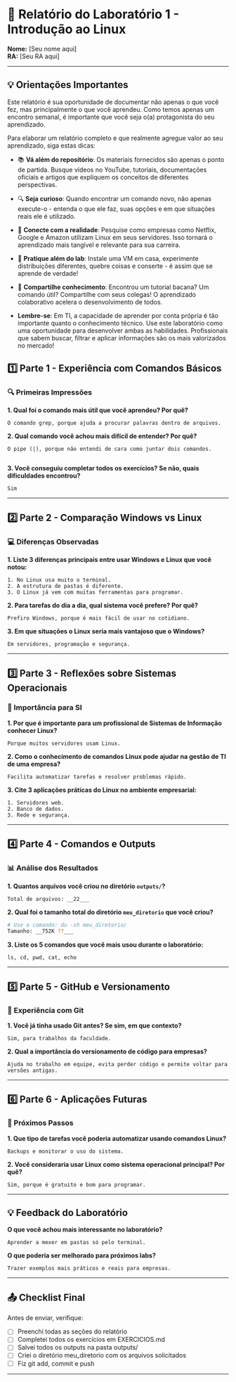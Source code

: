 # 📝 Relatório do Laboratório 1 - Introdução ao Linux

**Nome:** [Seu nome aqui]  
**RA:** [Seu RA aqui]  

---

## 💡 Orientações Importantes
Este relatório é sua oportunidade de documentar não apenas o que você fez, mas principalmente o que você aprendeu. Como temos apenas um encontro semanal, é importante que você seja o(a) protagonista do seu aprendizado.

Para elaborar um relatório completo e que realmente agregue valor ao seu aprendizado, siga estas dicas:

- 📚 **Vá além do repositório**: Os materiais fornecidos são apenas o ponto de partida. Busque vídeos no YouTube, tutoriais, documentações oficiais e artigos que expliquem os conceitos de diferentes perspectivas.
- 🔍 **Seja curioso**: Quando encontrar um comando novo, não apenas execute-o - entenda o que ele faz, suas opções e em que situações reais ele é utilizado.
- 💭 **Conecte com a realidade**: Pesquise como empresas como Netflix, Google e Amazon utilizam Linux em seus servidores. Isso tornará o aprendizado mais tangível e relevante para sua carreira.
- 🎯 **Pratique além do lab**: Instale uma VM em casa, experimente distribuições diferentes, quebre coisas e conserte - é assim que se aprende de verdade!
- 🤝 **Compartilhe conhecimento**: Encontrou um tutorial bacana? Um comando útil? Compartilhe com seus colegas! O aprendizado colaborativo acelera o desenvolvimento de todos.

- **Lembre-se**: Em TI, a capacidade de aprender por conta própria é tão importante quanto o conhecimento técnico. Use este laboratório como uma oportunidade para desenvolver ambas as habilidades. Profissionais que sabem buscar, filtrar e aplicar informações são os mais valorizados no mercado!

## 1️⃣ Parte 1 - Experiência com Comandos Básicos

### 🔍 Primeiras Impressões

**1. Qual foi o comando mais útil que você aprendeu? Por quê?**

```
O comando grep, porque ajuda a procurar palavras dentro de arquivos.
```

**2. Qual comando você achou mais difícil de entender? Por quê?**

```
O pipe (|), porque não entendi de cara como juntar dois comandos.


```

**3. Você conseguiu completar todos os exercícios? Se não, quais dificuldades encontrou?**

```
Sim
```

---

## 2️⃣ Parte 2 - Comparação Windows vs Linux

### 💻 Diferenças Observadas

**1. Liste 3 diferenças principais entre usar Windows e Linux que você notou:**

```
1. No Linux usa muito o terminal.  
2. A estrutura de pastas é diferente.  
3. O Linux já vem com muitas ferramentas para programar.  
```

**2. Para tarefas do dia a dia, qual sistema você prefere? Por quê?**

```
Prefiro Windows, porque é mais fácil de usar no cotidiano.  
```

**3. Em que situações o Linux seria mais vantajoso que o Windows?**

```
Em servidores, programação e segurança.  
```

---

## 3️⃣ Parte 3 - Reflexões sobre Sistemas Operacionais

### 🎯 Importância para SI

**1. Por que é importante para um profissional de Sistemas de Informação conhecer Linux?**

```
Porque muitos servidores usam Linux.  
```

**2. Como o conhecimento de comandos Linux pode ajudar na gestão de TI de uma empresa?**

```
Facilita automatizar tarefas e resolver problemas rápido. 
```

**3. Cite 3 aplicações práticas do Linux no ambiente empresarial:**

```
1. Servidores web.  
2. Banco de dados.  
3. Rede e segurança.
```

---

## 4️⃣ Parte 4 - Comandos e Outputs

### 📊 Análise dos Resultados

**1. Quantos arquivos você criou no diretório `outputs/`?**

```
Total de arquivos: __22___
```

**2. Qual foi o tamanho total do diretório `meu_diretorio` que você criou?**

```bash
# Use o comando: du -sh meu_diretorio/
Tamanho: __752K ??___
```

**3. Liste os 5 comandos que você mais usou durante o laboratório:**

```
ls, cd, pwd, cat, echo
```

---

## 5️⃣ Parte 5 - GitHub e Versionamento

### 🔧 Experiência com Git

**1. Você já tinha usado Git antes? Se sim, em que contexto?**

```
Sim, para trabalhos da faculdade.  

```

**2. Qual a importância do versionamento de código para empresas?**

```
Ajuda no trabalho em equipe, evita perder código e permite voltar para versões antigas.  

```

---

## 6️⃣ Parte 6 - Aplicações Futuras

### 🚀 Próximos Passos

**1. Que tipo de tarefas você poderia automatizar usando comandos Linux?**

```
Backups e monitorar o uso do sistema.  

```

**2. Você consideraria usar Linux como sistema operacional principal? Por quê?**

```
Sim, porque é gratuito e bom para programar.  
```

---

## 💡 Feedback do Laboratório

**O que você achou mais interessante no laboratório?**

```
Aprender a mexer em pastas só pelo terminal.  

```

**O que poderia ser melhorado para próximos labs?**

```
Trazer exemplos mais práticos e reais para empresas.  
```

---

## 📤 Checklist Final

Antes de enviar, verifique:

- [ ] Preenchi todas as seções do relatório
- [ ] Completei todos os exercícios em EXERCICIOS.md
- [ ] Salvei todos os outputs na pasta outputs/
- [ ] Criei o diretório meu_diretorio com os arquivos solicitados
- [ ] Fiz git add, commit e push

---